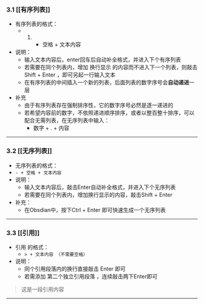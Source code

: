 ### 3.1 [[有序列表]]

- 有序列表的格式：
	- 1. + 空格 + 文本内容
- 说明：
	- 输入文本内容后，enter回车后自动补全格式，并进入下个有序列表
	- 若需要在同个列表内，增加 换行显示 的内容而不进入下一个列表，则敲击Shift + Enter ，即可另起一行输入文本
	- 在有序列表的中间插入一个新的列表，后面列表的数字序号会**自动递进**一层
- 补充
	- 由于有序列表存在强制排序性，它的数字序号必然是逐一递进的
	- 若希望内容前的数字，不依照递进顺序排序，或者以整百整十排序，可以配合无需列表，在无序列表中输入：
		- 数字 + . + 内容

***

### 3.2 [[无序列表]]

- 无序列表的格式：
- `- + 空格 + 文本内容` 
- 说明：
	- 输入文本内容后，敲击Enter自动补全格式，并进入下个无序列表
	- 若需要在同个列表内，增加换行显示的内容，敲击Shift + Enter
- 补充：
	- 在Obsdian中，按下Ctrl + Enter 即可快速生成一个无序列表

***

### 3.3 [[引用]]

-  引用 的格式：
	- `> + 文本内容 （不需要空格）`
- 说明：
	- 同个引用段落内的换行直接敲击 Enter 即可
	- 若需添加 第二个独立引用段落 ，连续敲击两下Enter即可

>这是一段引用内容

***
